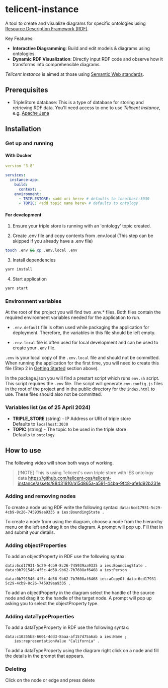 # telicent-instance
A tool to create and visualize diagrams for specific ontologies using [Resource Description Framework (RDF)](https://www.w3.org/RDF/).

Key Features:

- **Interactive Diagramming**: Build and edit models & diagrams using ontologies.
- **Dynamic RDF Visualization**: Directly input RDF code and observe how it transforms into comprehensible diagrams.

_Telicent Instance_ is aimed at those using [Semantic Web standards](https://en.wikipedia.org/wiki/Semantic_Web).

## Prerequisites
- TripleStore database: This is a type of database for storing and retrieving RDF data. You'll need access to one to use _Telicent Instance_, e.g. [Apache Jena](https://jena.apache.org/tutorials/rdf_api.html)

## Installation
### Get up and running


#### With Docker
```yaml
version "3.8"

services:
  instance-app:
    build:
      context: .
    environment:
      - TRIPLESTORE: <add uri here> # defaults to localhost:3030
      - TOPIC: <add topic name here> # defaults to ontology
```

#### For development

1. Ensure your triple store is running with an 'ontology' topic created.

2. Create .env file and copy contents from .env.local (This step can be skipped
   if you already have a .env file)

```bash
touch .env && cp .env.local .env
```

3. Install dependencies

```bash
yarn install
```

4. Start application

```bash
yarn start
```
### Environment variables

At the root of the project you will find two .env.\* files. Both files contain
the required environment variables needed for the application to run.

- `.env.default` file is often used while packaging the application for
  deployment. Therefore, the variables in this file should be left empty.

- `.env.local` file is often used for local development and can be used to
  create your `.env` file.

`.env` is your local copy of the `.env.local` file and should not be committed.
When running the application for the first time, you will need to create this
file (Step 2 in [Getting Started](#get-up-and-running) section above).

In the package.json you will find a prestart script which runs `env.sh` script. This
script requires the `.env` file. The script will generate `env-config.js` files
in the root of the project and in the public directory for the `index.html` to
use. These files should also not be committed.

### Variables list (as of 25 April 2024)

- **TRIPLE_STORE** (string) - IP Address or URI of triple store
<br />Defaults to `localhost:3030`
- **TOPIC** (string) - The topic to be used in the triple store
<br />Defaults to `ontology`

## How to use

The following video will show both ways of working.
> [!NOTE] This is using Telicent's own triple store with IES ontology data
https://github.com/telicent-oss/telicent-instance/assets/88431810/a15d865a-a591-44ba-9f48-afe1d92b231e

### Adding and removing nodes

To create a node using RDF write the following syntax:
`data:6cd17931-5c29-4cb9-8c26-745939aa9335 a ies:BoundingState .`

To create a node from using the diagram, choose a node from the hierarchy menu on the left and drag it on the diagram.
A prompt will pop up. Fill that in and submit your details.


### Adding objectProperties
To add an objectProperty in RDF use the following syntax:
```
data:6cd17931-5c29-4cb9-8c26-745939aa9335 a ies:BoundingState .
data:0b791546-4f5c-4d58-9b62-7b7608af6468 a ies:Person .

data:0b791546-4f5c-4d58-9b62-7b7608af6468 ies:aCopyOf data:6cd17931-5c29-4cb9-8c26-745939aa9335 .
```

To add an objectProperty in the diagram select the handle of the source node and drag it to the handle of the target node.
A prompt will pop up asking you to select the objectProperty type.

### Adding dataTypeProperties
To add a dataTypeProperty in RDF use the following syntax:
```
data:c10355b8-6601-4dd3-8aaa-af157d75a6ab a ies:Name ;
    ies:representationValue "California" .
```

To add a dataTypeProperty using the diagram right click on a node and fill the details in the prompt that appears.


### Deleting
Click on the node or edge and press delete
